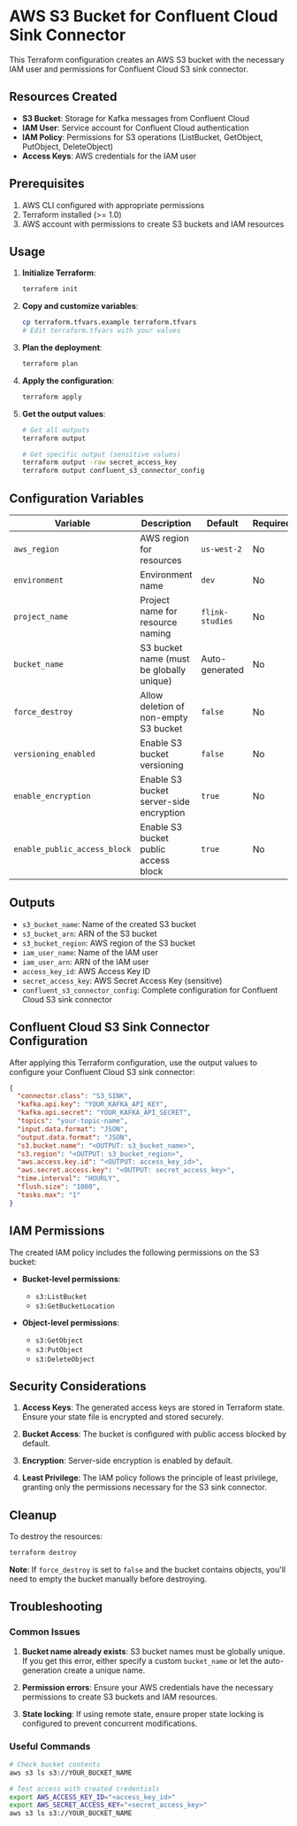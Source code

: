 # AWS S3 Bucket for Confluent Cloud Sink Connector

This Terraform configuration creates an AWS S3 bucket with the necessary IAM user and permissions for Confluent Cloud S3 sink connector.

## Resources Created

- **S3 Bucket**: Storage for Kafka messages from Confluent Cloud
- **IAM User**: Service account for Confluent Cloud authentication
- **IAM Policy**: Permissions for S3 operations (ListBucket, GetObject, PutObject, DeleteObject)
- **Access Keys**: AWS credentials for the IAM user

## Prerequisites

1. AWS CLI configured with appropriate permissions
2. Terraform installed (>= 1.0)
3. AWS account with permissions to create S3 buckets and IAM resources

## Usage

1. **Initialize Terraform**:
   ```bash
   terraform init
   ```

2. **Copy and customize variables**:
   ```bash
   cp terraform.tfvars.example terraform.tfvars
   # Edit terraform.tfvars with your values
   ```

3. **Plan the deployment**:
   ```bash
   terraform plan
   ```

4. **Apply the configuration**:
   ```bash
   terraform apply
   ```

5. **Get the output values**:
   ```bash
   # Get all outputs
   terraform output
   
   # Get specific output (sensitive values)
   terraform output -raw secret_access_key
   terraform output confluent_s3_connector_config
   ```

## Configuration Variables

| Variable | Description | Default | Required |
|----------|-------------|---------|----------|
| `aws_region` | AWS region for resources | `us-west-2` | No |
| `environment` | Environment name | `dev` | No |
| `project_name` | Project name for resource naming | `flink-studies` | No |
| `bucket_name` | S3 bucket name (must be globally unique) | Auto-generated | No |
| `force_destroy` | Allow deletion of non-empty S3 bucket | `false` | No |
| `versioning_enabled` | Enable S3 bucket versioning | `false` | No |
| `enable_encryption` | Enable S3 bucket server-side encryption | `true` | No |
| `enable_public_access_block` | Enable S3 bucket public access block | `true` | No |

## Outputs

- `s3_bucket_name`: Name of the created S3 bucket
- `s3_bucket_arn`: ARN of the S3 bucket
- `s3_bucket_region`: AWS region of the S3 bucket
- `iam_user_name`: Name of the IAM user
- `iam_user_arn`: ARN of the IAM user
- `access_key_id`: AWS Access Key ID
- `secret_access_key`: AWS Secret Access Key (sensitive)
- `confluent_s3_connector_config`: Complete configuration for Confluent Cloud S3 sink connector

## Confluent Cloud S3 Sink Connector Configuration

After applying this Terraform configuration, use the output values to configure your Confluent Cloud S3 sink connector:

```json
{
  "connector.class": "S3_SINK",
  "kafka.api.key": "YOUR_KAFKA_API_KEY",
  "kafka.api.secret": "YOUR_KAFKA_API_SECRET",
  "topics": "your-topic-name",
  "input.data.format": "JSON",
  "output.data.format": "JSON",
  "s3.bucket.name": "<OUTPUT: s3_bucket_name>",
  "s3.region": "<OUTPUT: s3_bucket_region>",
  "aws.access.key.id": "<OUTPUT: access_key_id>",
  "aws.secret.access.key": "<OUTPUT: secret_access_key>",
  "time.interval": "HOURLY",
  "flush.size": "1000",
  "tasks.max": "1"
}
```

## IAM Permissions

The created IAM policy includes the following permissions on the S3 bucket:

- **Bucket-level permissions**:
  - `s3:ListBucket`
  - `s3:GetBucketLocation`

- **Object-level permissions**:
  - `s3:GetObject`
  - `s3:PutObject`
  - `s3:DeleteObject`

## Security Considerations

1. **Access Keys**: The generated access keys are stored in Terraform state. Ensure your state file is encrypted and stored securely.

2. **Bucket Access**: The bucket is configured with public access blocked by default.

3. **Encryption**: Server-side encryption is enabled by default.

4. **Least Privilege**: The IAM policy follows the principle of least privilege, granting only the permissions necessary for the S3 sink connector.

## Cleanup

To destroy the resources:

```bash
terraform destroy
```

**Note**: If `force_destroy` is set to `false` and the bucket contains objects, you'll need to empty the bucket manually before destroying.

## Troubleshooting

### Common Issues

1. **Bucket name already exists**: S3 bucket names must be globally unique. If you get this error, either specify a custom `bucket_name` or let the auto-generation create a unique name.

2. **Permission errors**: Ensure your AWS credentials have the necessary permissions to create S3 buckets and IAM resources.

3. **State locking**: If using remote state, ensure proper state locking is configured to prevent concurrent modifications.

### Useful Commands

```bash
# Check bucket contents
aws s3 ls s3://YOUR_BUCKET_NAME

# Test access with created credentials
export AWS_ACCESS_KEY_ID="<access_key_id>"
export AWS_SECRET_ACCESS_KEY="<secret_access_key>"
aws s3 ls s3://YOUR_BUCKET_NAME
```
